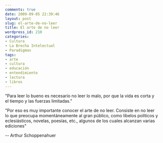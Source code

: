 ```yaml
---
comments: true
date: 2009-09-05 22:39:46
layout: post
slug: el-arte-de-no-leer
title: El arte de no leer
wordpress_id: 210
categories:
- Cultura
- La Brecha Intelectual
- Paradigmas
tags:
- arte
- cultura
- educación
- entendimiento
- lectura
- libros
---
```


"Para leer lo bueno es necesario no leer lo malo, por que la vida es corta y el tiempo y las fuerzas limitadas."

"Por eso es muy importante conocer el arte de no leer. Consiste en no leer lo que preocupa momentáneamente al gran público, como libelos políticos y eclesiásticos, novelas, poesías, etc., algunos de los cuales alcanzan varias ediciones"

-- Arthur Schoppenahuer



